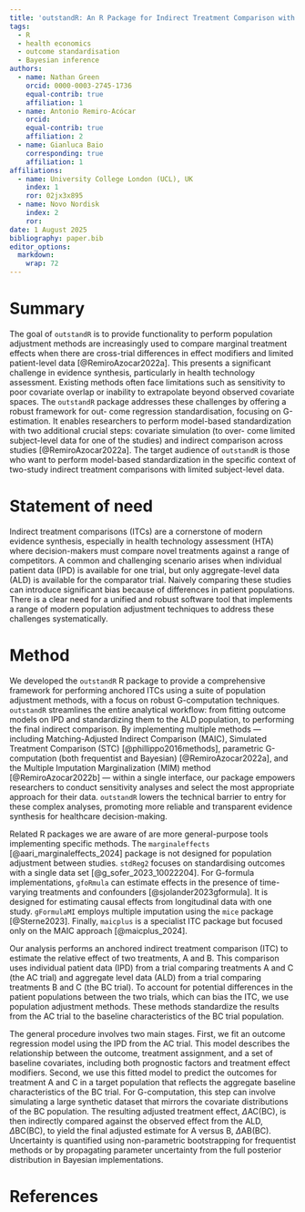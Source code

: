```yaml
---
title: 'outstandR: An R Package for Indirect Treatment Comparison with Limited Subject-Level Data'
tags:
  - R
  - health economics
  - outcome standardisation
  - Bayesian inference
authors:
  - name: Nathan Green
    orcid: 0000-0003-2745-1736
    equal-contrib: true
    affiliation: 1
  - name: Antonio Remiro-Acócar
    orcid: 
    equal-contrib: true
    affiliation: 2
  - name: Gianluca Baio
    corresponding: true
    affiliation: 1
affiliations:
  - name: University College London (UCL), UK
    index: 1
    ror: 02jx3x895
  - name: Novo Nordisk
    index: 2
    ror: 
date: 1 August 2025
bibliography: paper.bib
editor_options: 
  markdown: 
    wrap: 72
---
```


# Summary

The goal of `outstandR` is to provide functionality to perform
population adjustment methods are increasingly used to compare marginal
treatment effects when there are cross-trial differences in effect
modifiers and limited patient-level data [@RemiroAzocar2022a]. This
presents a significant challenge in evidence synthesis, particularly in
health technology assessment. Existing methods often face limitations
such as sensitivity to poor covariate overlap or inability to
extrapolate beyond observed covariate spaces. The `outstandR` package
addresses these challenges by offering a robust framework for out- come
regression standardisation, focusing on G-estimation. It enables
researchers to perform model-based standardization with two additional
crucial steps: covariate simulation (to over- come limited subject-level
data for one of the studies) and indirect comparison across studies
[@RemiroAzocar2022a]. The target audience of `outstandR` is those who
want to perform model-based standardization in the specific context of
two-study indirect treatment comparisons with limited subject-level
data.

# Statement of need

Indirect treatment comparisons (ITCs) are a cornerstone of modern
evidence synthesis, especially in health technology assessment (HTA)
where decision-makers must compare novel treatments against a range of
competitors. A common and challenging scenario arises when individual
patient data (IPD) is available for one trial, but only aggregate-level
data (ALD) is available for the comparator trial. Naively comparing
these studies can introduce significant bias because of differences in
patient populations. There is a clear need for a unified and robust
software tool that implements a range of modern population adjustment
techniques to address these challenges systematically.

# Method

We developed the `outstandR` R package to provide a comprehensive
framework for performing anchored ITCs using a suite of population
adjustment methods, with a focus on robust G-computation techniques.
`outstandR` streamlines the entire analytical workflow: from fitting
outcome models on IPD and standardizing them to the ALD population, to
performing the final indirect comparison. By implementing multiple
methods — including Matching-Adjusted Indirect Comparison (MAIC),
Simulated Treatment Comparison (STC) [@phillippo2016methods], parametric
G-computation (both frequentist and Bayesian) [@RemiroAzocar2022a], and
the Multiple Imputation Marginalization (MIM) method
[@RemiroAzocar2022b] — within a single interface, our package empowers
researchers to conduct sensitivity analyses and select the most
appropriate approach for their data. `outstandR` lowers the technical
barrier to entry for these complex analyses, promoting more reliable and
transparent evidence synthesis for healthcare decision-making.

Related R packages we are aware of are more general-purpose tools
implementing specific methods. The `marginaleffects` [@aari_marginaleffects_2024] package is not
designed for population adjustment between studies. `stdReg2` focuses on
standardising outcomes with a single data set [@g_sofer_2023_10022204].
For G-formula
implementations, `gfoRmula` can estimate effects in the presence of
time-varying treatments and confounders [@sjolander2023gformula]. It is designed for estimating
causal effects from longitudinal data with one study. `gFormulaMI`
employs multiple imputation using the `mice` package [@Sterne2023]. Finally,
`maicplus` is a specialist ITC package but focused only on the MAIC
approach [@maicplus_2024].

Our analysis performs an anchored indirect treatment comparison (ITC) to
estimate the relative effect of two treatments, A and B. This comparison
uses individual patient data (IPD) from a trial comparing treatments A
and C (the AC trial) and aggregate level data (ALD) from a trial
comparing treatments B and C (the BC trial). To account for potential
differences in the patient populations between the two trials, which can
bias the ITC, we use population adjustment methods. These methods
standardize the results from the AC trial to the baseline
characteristics of the BC trial population.

The general procedure involves two main stages. First, we fit an outcome
regression model using the IPD from the AC trial. This model describes
the relationship between the outcome, treatment assignment, and a set of
baseline covariates, including both prognostic factors and treatment
effect modifiers. Second, we use this fitted model to predict the
outcomes for treatment A and C in a target population that reflects the
aggregate baseline characteristics of the BC trial. For G-computation,
this step can involve simulating a large synthetic dataset that mirrors
the covariate distributions of the BC population. The resulting adjusted
treatment effect, $\Delta$AC(BC), is then indirectly compared against
the observed effect from the ALD, $\Delta$BC(BC), to yield the final
adjusted estimate for A versus B, $\Delta$AB(BC). Uncertainty is
quantified using non-parametric bootstrapping for frequentist methods or
by propagating parameter uncertainty from the full posterior
distribution in Bayesian implementations.

# References

